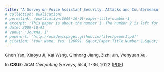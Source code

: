 ```yaml
---
title: "A Survey on Voice Assistant Security: Attacks and Countermeasures"
# collection: publications
# permalink: /publication/2009-10-01-paper-title-number-1
# excerpt: 'This paper is about the number 1. The number 2 is left for future work.'
# date: 2009-10-01
# venue: 'Journal 1'
# paperurl: 'http://academicpages.github.io/files/paper1.pdf'
# citation: 'Your Name, You. (2009). &quot;Paper Title Number 1.&quot; <i>Journal 1</i>. 1(1).'
---
```

Chen Yan, Xiaoyu Ji, Kai Wang, Qinhong Jiang, Zizhi Jin, Wenyuan Xu.

In <strong>CSUR</strong>: <em>ACM Computing Surveys</em>, 55:4, 1-36, 2022 ([PDF](https://dl.acm.org/doi/full/10.1145/3527153))
